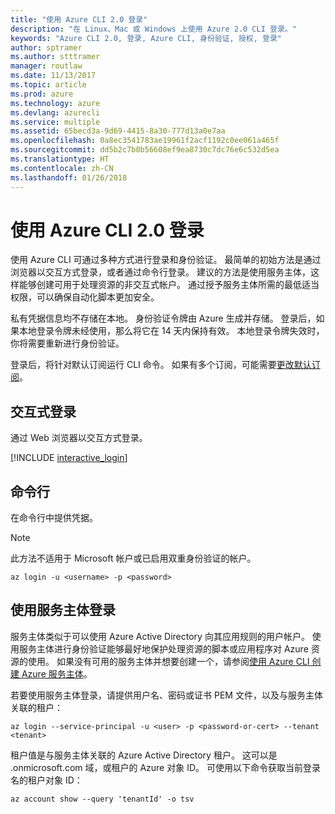 ```yaml
---
title: "使用 Azure CLI 2.0 登录"
description: "在 Linux、Mac 或 Windows 上使用 Azure 2.0 CLI 登录。"
keywords: "Azure CLI 2.0, 登录, Azure CLI, 身份验证, 授权, 登录"
author: sptramer
ms.author: stttramer
manager: routlaw
ms.date: 11/13/2017
ms.topic: article
ms.prod: azure
ms.technology: azure
ms.devlang: azurecli
ms.service: multiple
ms.assetid: 65becd3a-9d69-4415-8a30-777d13a0e7aa
ms.openlocfilehash: 0a8ec3541783ae19961f2acf1192c0ee061a465f
ms.sourcegitcommit: dd5b2c7b0b56608ef9ea8730c7dc76e6c532d5ea
ms.translationtype: HT
ms.contentlocale: zh-CN
ms.lasthandoff: 01/26/2018
---
```

# <a name="log-in-with-azure-cli-20"></a>使用 Azure CLI 2.0 登录

使用 Azure CLI 可通过多种方式进行登录和身份验证。 最简单的初始方法是通过浏览器以交互方式登录，或者通过命令行登录。 建议的方法是使用服务主体，这样能够创建可用于处理资源的非交互式帐户。 通过授予服务主体所需的最低适当权限，可以确保自动化脚本更加安全。

私有凭据信息均不存储在本地。 身份验证令牌由 Azure 生成并存储。 登录后，如果本地登录令牌未经使用，那么将它在 14 天内保持有效。 本地登录令牌失效时，你将需要重新进行身份验证。

登录后，将针对默认订阅运行 CLI 命令。 如果有多个订阅，可能需要[更改默认订阅](manage-azure-subscriptions-azure-cli.md)。

## <a name="interactive-log-in"></a>交互式登录

通过 Web 浏览器以交互方式登录。

[!INCLUDE [interactive_login](includes/interactive-login.md)]

## <a name="command-line"></a>命令行

在命令行中提供凭据。

> [!Note]
> 此方法不适用于 Microsoft 帐户或已启用双重身份验证的帐户。

```azurecli-interactive
az login -u <username> -p <password>
```

## <a name="logging-in-with-a-service-principal"></a>使用服务主体登录

服务主体类似于可以使用 Azure Active Directory 向其应用规则的用户帐户。
使用服务主体进行身份验证能够最好地保护处理资源的脚本或应用程序对 Azure 资源的使用。 如果没有可用的服务主体并想要创建一个，请参阅[使用 Azure CLI 创建 Azure 服务主体](create-an-azure-service-principal-azure-cli.md)。

若要使用服务主体登录，请提供用户名、密码或证书 PEM 文件，以及与服务主体关联的租户：

```azurecli-interactive
az login --service-principal -u <user> -p <password-or-cert> --tenant <tenant>
```

租户值是与服务主体关联的 Azure Active Directory 租户。 这可以是 .onmicrosoft.com 域，或租户的 Azure 对象 ID。
可使用以下命令获取当前登录名的租户对象 ID：

```azurecli
az account show --query 'tenantId' -o tsv
```

